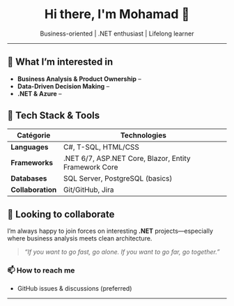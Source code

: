 <h1 align="center">Hi there, I'm Mohamad 👋</h1>

<p align="center">
  Business-oriented | .NET enthusiast | Lifelong learner
</p>

---

## 👀 What I’m interested in

- **Business Analysis & Product Ownership** – 
- **Data-Driven Decision Making** – 
- **.NET & Azure** – 

## 💼 Tech Stack & Tools

| Catégorie | Technologies |
|-----------|--------------|
| **Languages** | C#, T-SQL, HTML/CSS |
| **Frameworks** | .NET 6/7, ASP.NET Core, Blazor, Entity Framework Core |
| **Databases** | SQL Server, PostgreSQL (basics) |
| **Collaboration** | Git/GitHub, Jira |

## 💞️ Looking to collaborate

I’m always happy to join forces on interesting **.NET** projects—especially where business analysis meets clean architecture.  
> _“If you want to go fast, go alone. If you want to go far, go together.”_

### 📫 How to reach me

- GitHub issues & discussions (preferred)  

---
